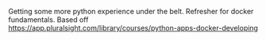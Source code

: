 Getting some more python experience under the belt.
Refresher for docker fundamentals.
Based off https://app.pluralsight.com/library/courses/python-apps-docker-developing